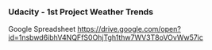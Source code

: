 ### Udacity - 1st Project Weather Trends

Google Spreadsheet
<https://drive.google.com/open?id=1nsbwd6ibhV4NQFfS0OhjTgh1thw7WV3T8oVOvWw57ic>

